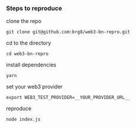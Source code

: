 ### Steps to reproduce

clone the repo
```
git clone git@github.com:brg8/web3-bn-repro.git
```

cd to the directory
```
cd web3-bn-repro
```

install dependencies
```
yarn
```

set your web3 provider
```
export WEB3_TEST_PROVIDER=__YOUR_PROVIDER_URL__
```

reproduce
```
node index.js
```